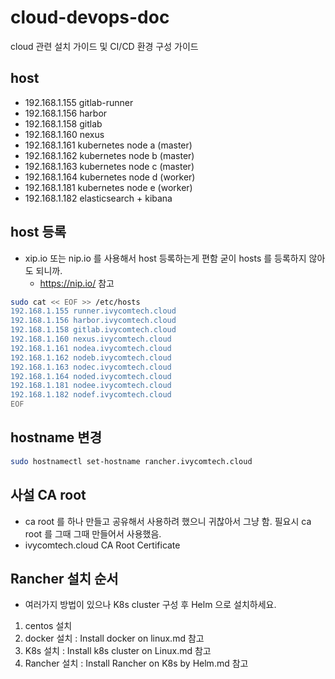 # cloud-devops-doc

cloud 관련 설치 가이드 및 CI/CD 환경 구성 가이드

## host
- 192.168.1.155 gitlab-runner
- 192.168.1.156 harbor
- 192.168.1.158 gitlab
- 192.168.1.160 nexus
- 192.168.1.161 kubernetes node a (master)
- 192.168.1.162 kubernetes node b (master)
- 192.168.1.163 kubernetes node c (master)
- 192.168.1.164 kubernetes node d (worker)
- 192.168.1.181 kubernetes node e (worker)
- 192.168.1.182 elasticsearch + kibana

## host 등록
- xip.io 또는 nip.io 를 사용해서 host 등록하는게 편함 굳이 hosts 를 등록하지 않아도 되니까.
  - https://nip.io/ 참고
```bash
sudo cat << EOF >> /etc/hosts
192.168.1.155 runner.ivycomtech.cloud
192.168.1.156 harbor.ivycomtech.cloud
192.168.1.158 gitlab.ivycomtech.cloud
192.168.1.160 nexus.ivycomtech.cloud
192.168.1.161 nodea.ivycomtech.cloud
192.168.1.162 nodeb.ivycomtech.cloud
192.168.1.163 nodec.ivycomtech.cloud
192.168.1.164 noded.ivycomtech.cloud
192.168.1.181 nodee.ivycomtech.cloud
192.168.1.182 nodef.ivycomtech.cloud
EOF
```

## hostname 변경
```bash
sudo hostnamectl set-hostname rancher.ivycomtech.cloud
```

## 사설 CA root
- ca root 를 하나 만들고 공유해서 사용하려 했으니 귀찮아서 그냥 함. 필요시 ca root 를 그때 그때 만들어서 사용했음.
- ivycomtech.cloud CA Root Certificate

## Rancher 설치 순서
- 여러가지 방법이 있으나 K8s cluster 구성 후 Helm 으로 설치하세요. 
1. centos 설치
2. docker 설치 : Install docker on linux.md 참고
3. K8s 설치 : Install k8s cluster on Linux.md 참고
4. Rancher 설치 : Install Rancher on K8s by Helm.md 참고
